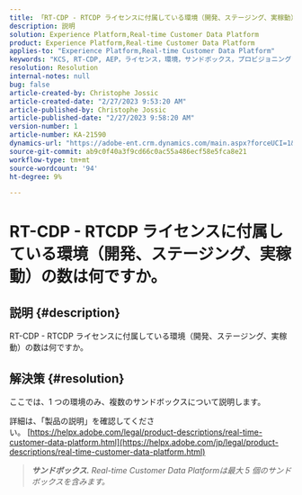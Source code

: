 ```yaml
---
title: 「RT-CDP - RTCDP ライセンスに付属している環境（開発、ステージング、実稼動）の数は何ですか。」
description: 説明
solution: Experience Platform,Real-time Customer Data Platform
product: Experience Platform,Real-time Customer Data Platform
applies-to: "Experience Platform,Real-time Customer Data Platform"
keywords: "KCS, RT-CDP, AEP，ライセンス，環境，サンドボックス，プロビジョニング"
resolution: Resolution
internal-notes: null
bug: false
article-created-by: Christophe Jossic
article-created-date: "2/27/2023 9:53:20 AM"
article-published-by: Christophe Jossic
article-published-date: "2/27/2023 9:58:20 AM"
version-number: 1
article-number: KA-21590
dynamics-url: "https://adobe-ent.crm.dynamics.com/main.aspx?forceUCI=1&pagetype=entityrecord&etn=knowledgearticle&id=3fdd448f-84b6-ed11-83fe-6045bd006a22"
source-git-commit: ab9c0f40a3f9cd66c0ac55a486ecf58e5fca8e21
workflow-type: tm+mt
source-wordcount: '94'
ht-degree: 9%

---
```


# RT-CDP - RTCDP ライセンスに付属している環境（開発、ステージング、実稼動）の数は何ですか。

## 説明 {#description}

RT-CDP - RTCDP ライセンスに付属している環境（開発、ステージング、実稼動）の数は何ですか。

## 解決策 {#resolution}


ここでは、1 つの環境のみ、複数のサンドボックスについて説明します。

詳細は、「製品の説明」を確認してください。 [https://helpx.adobe.com/legal/product-descriptions/real-time-customer-data-platform.html](https://helpx.adobe.com/jp/legal/product-descriptions/real-time-customer-data-platform.html)


> <b>*サンドボックス.</b> Real-time Customer Data Platformは最大 5 個のサンドボックスを含みます。*

